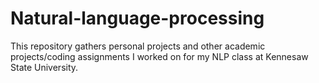 # Natural-language-processing
This repository gathers personal projects and other academic projects/coding assignments I worked on for my NLP class at Kennesaw State University.
